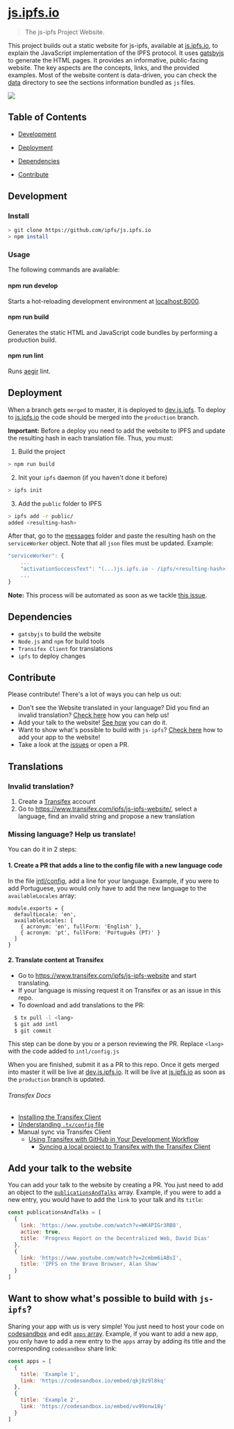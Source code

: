 # [js.ipfs.io](https://js.ipfs.io)

> The js-ipfs Project Website.

This project builds out a static website for js-ipfs, available at [js.ipfs.io](https://js.ipfs.io/), to explain the JavaScript implementation of the IPFS protocol. It uses [gatsbyjs](https://www.gatsbyjs.org/) to generate the HTML pages.
It provides an informative, public-facing website. The key aspects are the concepts, links, and the provided examples.
Most of the website content is data-driven, you can check the [data](https://github.com/ipfs/js.ipfs.io/tree/master/src/shared/data) directory to see the sections information bundled as `js` files.


[![](https://ipfs.io/ipfs/QmRNFokLYeHZiSkXVCSmTKjbGAKCeP2pVZe5fbdvUWtsPL)](https://js.ipfs.io)

## Table of Contents

- [Development](#development)

- [Deployment](#deployment)

- [Dependencies](#dependencies)

- [Contribute](#contribute)

<a name="development"/>

## Development

### Install
```sh
> git clone https://github.com/ipfs/js.ipfs.io
> npm install
```

### Usage
The following commands are available:

#### **npm run develop**
Starts a hot-reloading development environment at [localhost:8000](localhost:8000).

#### **npm run build**
Generates the static HTML and JavaScript code bundles by performing a production build.

#### **npm run lint**
Runs [aegir](https://github.com/ipfs/aegir) lint.


## Deployment
When a branch gets `merged` to master, it is deployed to [dev.js.ipfs](https://dev.js.ipfs.io/).
To deploy to [js.ipfs.io](https://js.ipfs.io/) the code should be merged into the `production` branch.

**Important:** Before a deploy you need to add the website to IPFS and update the resulting hash in each translation file. Thus, you must:
1. Build the project
```sh
> npm run build
```
2. Init your `ipfs` daemon (if you haven't done it before)
```sh
> ipfs init
```
3. Add the `public` folder to IPFS
```sh
> ipfs add -r public/
added <resulting-hash>
```

After that, go to the [messages](https://github.com/ipfs/js.ipfs.io/tree/master/intl/messages) folder and paste the resulting hash on the `serviceWorker` object. Note that all `json` files must be updated. Example:
```js
"serviceWorker": {
    ...
    "activationSuccessText": "(...)js.ipfs.io - /ipfs/<resulting-hash>](https://js.ipfs.io/ipfs/<resulting-hash>\n(...)"
    ...
}
```

**Note:** This process will be automated as soon as we tackle [this issue](https://github.com/ipfs/js.ipfs.io/issues/171).


## Dependencies
- `gatsbyjs` to build the website
- `Node.js` and `npm` for build tools
- `Transifex Client` for translations
- `ipfs` to deploy changes

## Contribute
Please contribute! There's a lot of ways you can help us out:
- Don't see the Website translated in your language? Did you find an invalid translation? [Check here](#new-lang) how you can help us!
- Add your talk to the website! [See how](#talk) you can do it.
- Want to show what's possible to build with `js-ipfs`? [Check here](#apps) how to add your app to the website!
- Take a look at the [issues](https://github.com/ipfs/js.ipfs.io/issues) or open a PR.

<a name="new-lang"/>

## Translations

### Invalid translation?
1. Create a [Transifex](https://www.transifex.com/signup/?join_project=js-ipfs-website) account
2. Go to https://www.transifex.com/ipfs/js-ipfs-website/, select a language, find an invalid string and propose a new translation

### Missing language? Help us translate!
You can do it in 2 steps:

#### 1. Create a PR that adds a line to the config file with a new language code
In the file [intl/config](intl/config.js), add a line for your language. Example, if you were to add Portuguese, you would only have to add the new language to the `availableLocales` array:

```
module.exports = {
  defaultLocale: 'en',
  availableLocales: [
    { acronym: 'en', fullForm: 'English' },
    { acronym: 'pt', fullForm: 'Português (PT)' }
  ]
}
```

#### 2. Translate content at Transifex

- Go to https://www.transifex.com/ipfs/js-ipfs-website and start translating.
- If your language is missing request it on Transifex or as an issue in this repo.
- To download and add translations to the PR:
```sh
  $ tx pull -l <lang>
  $ git add intl
  $ git commit
```
This step can be done by you or a person reviewing the PR. Replace `<lang>` with the code added to `intl/config.js`

When you are finished, submit it as a PR to this repo. Once it gets merged into master it will be live at [dev.js.ipfs.io](https://dev.js.ipfs.io/). It will be live at [js.ipfs.io](https://js.ipfs.io/) as soon as the `production` branch is updated.

###### Transifex Docs

- [Installing the Transifex Client](https://docs.transifex.com/client/installing-the-client)
- [Understanding `.tx/config` file](https://docs.transifex.com/client/client-configuration#section-tx-config)
- Manual sync via Transifex Client
  -  [Using Transifex with GitHub in Your Development Workflow](https://docs.transifex.com/integrations/github)
     - [Syncing a local project to Transifex with the Transifex Client](https://docs.transifex.com/integrations/github#section-using-the-client)

<a name="talk"/>

## Add your talk to the website
You can add your talk to the website by creating a PR. You just need to add an object to the [`publicationsAndTalks`](https://github.com/ipfs/js.ipfs.io/blob/master/src/shared/data/publications-and-talks/index.js) array. Example, if you were to add a new entry, you would have to add the `link` to your talk and its `title`:

```js
const publicationsAndTalks = [
  {
    link: 'https://www.youtube.com/watch?v=WK4PIGr3RB8',
    active: true,
    title: 'Progress Report on the Decentralized Web, David Dias'
  },
  {
    link: 'https://www.youtube.com/watch?v=2cmbm6iABsI',
    title: 'IPFS on the Brave Browser, Alan Shaw'
  }
]
```

<a name="apps">

## Want to show what's possible to build with `js-ipfs`?
Sharing your app with us is very simple! You just need to host your code on [codesandbox](https://codesandbox.io/) and edit [`apps` array](https://github.com/ipfs/js.ipfs.io/blob/master/src/shared/data/what-you-can-build/index.js). Example, if you want to add a new app, you only have to add a new entry to the `apps` array by adding its title and the corresponding `codesandbox` share link:

```js
const apps = [
  {
    title: 'Example 1',
    link: 'https://codesandbox.io/embed/qkj8z9l8kq'
  },
  {
    title: 'Example 2',
    link: 'https://codesandbox.io/embed/vv99onw18y'
  }
]
```
